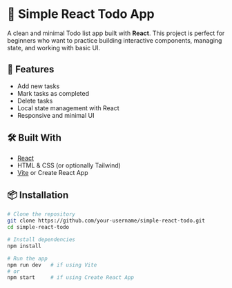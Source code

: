 # 📝 Simple React Todo App

A clean and minimal Todo list app built with **React**. This project is perfect for beginners who want to practice building interactive components, managing state, and working with basic UI.

## 🚀 Features

- Add new tasks
- Mark tasks as completed
- Delete tasks
- Local state management with React
- Responsive and minimal UI

## 🛠️ Built With

- [React](https://reactjs.org/)
- HTML & CSS (or optionally Tailwind)
- [Vite](https://vitejs.dev/) or Create React App

## 📦 Installation

```bash
# Clone the repository
git clone https://github.com/your-username/simple-react-todo.git
cd simple-react-todo

# Install dependencies
npm install

# Run the app
npm run dev   # if using Vite
# or
npm start     # if using Create React App

